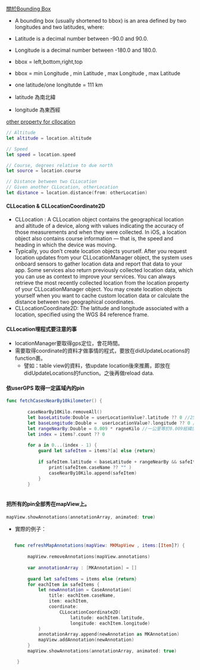 [關於Bounding Box](https://wiki.openstreetmap.org/wiki/Bounding_Box)

- A bounding box (usually shortened to bbox) is an area defined by two longitudes and two latitudes, where:
- Latitude is a decimal number between -90.0 and 90.0.
- Longitude is a decimal number between -180.0 and 180.0.

- bbox = left,bottom,right,top
- bbox = min Longitude , min Latitude , max Longitude , max Latitude 


- one latitude/one longitutde  = 111 km
- latitude 為南北緯
- longitude 為東西經



[other property for cllocation](https://www.advancedswift.com/user-location-in-swift/)

```swift
// Altitude
let altitude = location.altitude

// Speed
let speed = location.speed

// Course, degrees relative to due north
let source = location.course

// Distance between two CLLocation
// Given another CLLocation, otherLocation
let distance = location.distance(from: otherLocation)

```

#### CLLocation & CLLocationCoordinate2D
- CLLocation : A CLLocation object contains the geographical location and altitude of a device, along with values indicating the accuracy of those measurements and when they were collected. In iOS, a location object also contains course information — that is, the speed and heading in which the device was moving. 
- Typically, you don’t create location objects yourself. After you request location updates from your CLLocationManager object, the system uses onboard sensors to gather location data and report that data to your app. Some services also return previously collected location data, which you can use as context to improve your services. You can always retrieve the most recently collected location from the location property of your CLLocationManager object. You may create location objects yourself when you want to cache custom location data or calculate the distance between two geographical coordinates.
- CLLocationCoordinate2D: The latitude and longitude associated with a location, specified using the WGS 84 reference frame.


#### CLLocation埋程式要注意的事
- locationManager要取得gps定位，會花時間。
- 需要取得coordinate的資料才做事情的程式，要放在didUpdateLocations的function裹。 
   - 譬如：table view的資料，依update location後來推薦，即放在didUpdateLocations的function。之後再做reload data.


#### 依userGPS 取得一定區域內的pin
```Swift
func fetchCasesNearBy10kilometer() {
        
        caseNearBy10Kilo.removeAll()
        let baseLatitude:Double = userLocationValue?.latitude ?? 0 //25.084845
        let baseLongitude:Double =  userLocationValue?.longitude ?? 0 //121.567158
        let rangeNearBy:Double = 0.009 * ragneKilo //一公里等於0.009經緯度
        let index = items?.count ?? 0
        
        for a in 0...(index - 1) {
            guard let safeItem = items?[a] else {return}
            
            if safeItem.latitude < baseLatitude + rangeNearBy && safeItem.latitude > baseLatitude - rangeNearBy && safeItem.longitude < baseLongitude + rangeNearBy && safeItem.longitude > baseLongitude - rangeNearBy {
                print(safeItem.caseName ?? "" )
                caseNearBy10Kilo.append(safeItem)
            }
        }
        
```


#### 把所有的pin全部秀在mapView上。
```Swift
mapView.showAnnotations(annotationArray, animated: true)
```
- 實際的例子：
```Swift

   func refreshMapAnnotations(mapView: MKMapView , items:[Item]?) {
        
        mapView.removeAnnotations(mapView.annotations)
        
        var annotationArray : [MKAnnotation] = []
        
        guard let safeItems = items else {return}
        for eachItem in safeItems {
            let newAnnotation = CaseAnnotation(
                title: eachItem.caseName,
                item: eachItem,
                coordinate:
                    CLLocationCoordinate2D(
                        latitude: eachItem.latitude,
                        longitude: eachItem.longitude)
            )
            annotationArray.append(newAnnotation as MKAnnotation)
            mapView.addAnnotation(newAnnotation)
        }
        mapView.showAnnotations(annotationArray, animated: true)

    }
```
